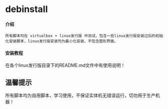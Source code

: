 # debinstall

#### 介绍
    所有脚本均在 virtualbox + linux发行版 中测试，包含一些linux发行版安装过后的初始化安装脚本，linux发行版安装均为最小化安装，不包含图形界面。

#### 安装教程
   在各个linux发行版目录下的README.md文件中有使用说明！


## 温馨提示
   所有脚本均为自用脚本，学习使用，不保证实体机无错误运行，切勿用于生产机器！

